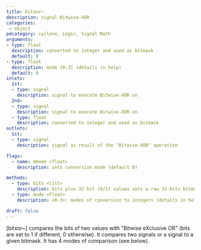 ```yaml
---
title: bitxor~
description: signal Bitwise-XOR
categories:
 - object
pdcategory: cyclone, Logic, Signal Math
arguments:
- type: float
  description: converted to integer and used as bitmask
  default: 0
- type: float
  description: mode [0-3] (details in help)
  default: 0
inlets:
  1st:
  - type: signal
    description: signal to execute Bitwise-XOR on
  2nd:
  - type: signal
    description: signal to execute Bitwise-XOR on
  - type: float
    description: converted to integer and used as bitmask
outlets:
  1st:
  - type: signal
    description: signal as result of the "Bitwise-XOR" operation

flags:
  - name: @mode <float>
    description: sets conversion mode (default 0)

methods:
  - type: bits <list>
    description: bits plus 32 bit (0/1) values sets a raw 32-bits bitmask
  - type: mode <float>
    description: <0-3>: modes of conversion to integers (details in help)

draft: false
---
```


[bitxor~] compares the bits of two values with "Bitwise eXclusive OR" (bits are set to 1 if different, 0 otherwise). It compares two signals or a signal to a given bitmask. It has 4 modes of comparison (see below).

